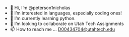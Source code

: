 - 👋 Hi, I’m @peterson1nicholas
- 👀 I’m interested in languages, especially coding ones!
- 🌱 I’m currently learning python.
- 💞️ I’m looking to collaborate on Utah Tech Assignments  
- 📫 How to reach me ... D00434704@utahtech.edu


